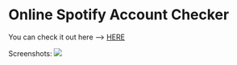 # Online Spotify Account Checker

You can check it out here --> <a href="https://m4r3k.ne/">HERE</a>

Screenshots:
<img src="https://screenshotscdn.firefoxusercontent.com/images/b92703a1-6aa9-421f-9351-7f3b23c2651b.png"></img>

